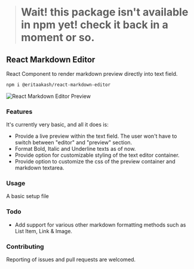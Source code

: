 > # Wait! this package isn't available in npm yet! check it back in a moment or so.

## React Markdown Editor
React Component to render markdown preview directly into text field.

```bash
npm i @eritaakash/react-markdown-editor
```

![React Markdown Editor Preview](https://media.discordapp.net/attachments/695932896560676935/1207306730531201065/image.png?ex=65df2b03&is=65ccb603&hm=b0b031a60d5d55dea2cfd86bf0d4f8be855d19cd5a07e3358c1b9c6e6d412d96&=&format=webp&quality=lossless)

### Features
It's currently very basic, and all it does is:

- Provide a live preview within the text field. The user won't have to switch between "editor" and "preview" section.
- Format Bold, Italic and Underline texts as of now.
- Provide option for customizable styling of the text editor container.
- Provide option to customize the css of the preview container and markdown textarea.

### Usage
A basic setup file 

### Todo
- Add support for various other markdown formatting methods such as List Item, Link & Image.

### Contributing 
Reporting of issues and pull requests are welcomed.